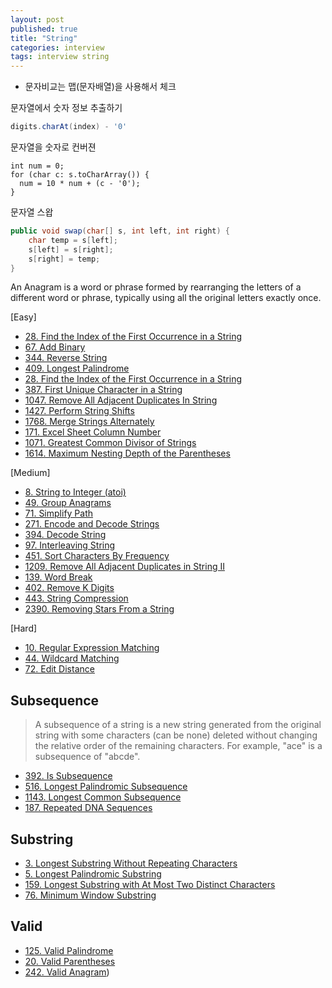 ```yaml
---
layout: post
published: true
title: "String"
categories: interview
tags: interview string
---
```


- 문자비교는 맵(문자배열)을 사용해서 체크

문자열에서 숫자 정보 추출하기
```java
digits.charAt(index) - '0'
```

문자열을 숫자로 컨버젼
```
int num = 0;
for (char c: s.toCharArray()) {
  num = 10 * num + (c - '0');
}
```

문자열 스왑
```java
public void swap(char[] s, int left, int right) {
    char temp = s[left];
    s[left] = s[right];
    s[right] = temp; 
}
```

An Anagram is a word or phrase formed by rearranging the letters of a different word or phrase, typically using all the original letters exactly once.

[Easy]
- [28. Find the Index of the First Occurrence in a String](https://leetcode.com/problems/find-the-index-of-the-first-occurrence-in-a-string/)
- [67. Add Binary](https://leetcode.com/problems/add-binary/)
- [344. Reverse String](https://leetcode.com/problems/reverse-string/)
- [409. Longest Palindrome](https://leetcode.com/problems/longest-palindrome/)
- [28. Find the Index of the First Occurrence in a String](https://leetcode.com/problems/find-the-index-of-the-first-occurrence-in-a-string/)
- [387. First Unique Character in a String](https://leetcode.com/problems/first-unique-character-in-a-string/)
- [1047. Remove All Adjacent Duplicates In String](https://leetcode.com/problems/remove-all-adjacent-duplicates-in-string/)
- [1427. Perform String Shifts](https://leetcode.com/problems/perform-string-shifts/)
- [1768. Merge Strings Alternately](https://leetcode.com/problems/merge-strings-alternately/)
- [171. Excel Sheet Column Number](https://leetcode.com/problems/excel-sheet-column-number/)
- [1071. Greatest Common Divisor of Strings](problems/2023-05-21-greatest-common-divisor-of-strings.md)
- [1614. Maximum Nesting Depth of the Parentheses](problems/2023-05-21-maximum-nesting-depth-of-the-parentheses.md)

[Medium]
- [8. String to Integer (atoi)](https://leetcode.com/problems/string-to-integer-atoi/)
- [49. Group Anagrams](https://leetcode.com/problems/group-anagrams/)
- [71. Simplify Path](https://leetcode.com/problems/simplify-path/)
- [271. Encode and Decode Strings](https://leetcode.com/problems/encode-and-decode-strings/)
- [394. Decode String](https://leetcode.com/problems/decode-string/)
- [97. Interleaving String](https://leetcode.com/problems/interleaving-string/)
- [451. Sort Characters By Frequency](https://leetcode.com/problems/sort-characters-by-frequency/)
- [1209. Remove All Adjacent Duplicates in String II](https://leetcode.com/problems/remove-all-adjacent-duplicates-in-string-ii/)
- [139. Word Break](https://leetcode.com/problems/word-break/)
- [402. Remove K Digits](https://leetcode.com/problems/remove-k-digits/)
- [443. String Compression](https://leetcode.com/problems/string-compression/)
- [2390. Removing Stars From a String](https://leetcode.com/problems/removing-stars-from-a-string/)

[Hard]
- [10. Regular Expression Matching](https://leetcode.com/problems/regular-expression-matching/)
- [44. Wildcard Matching](https://leetcode.com/problems/wildcard-matching/)
- [72. Edit Distance](https://leetcode.com/problems/edit-distance/)

## Subsequence
> A subsequence of a string is a new string generated from the original string with some characters (can be none) deleted without changing the relative order of the remaining characters.
  For example, "ace" is a subsequence of "abcde".

- [392. Is Subsequence](https://leetcode.com/problems/is-subsequence/)
- [516. Longest Palindromic Subsequence](https://leetcode.com/problems/longest-palindromic-subsequence/)
- [1143. Longest Common Subsequence](https://leetcode.com/problems/longest-common-subsequence/)
- [187. Repeated DNA Sequences](https://leetcode.com/problems/repeated-dna-sequences/)

## Substring

- [3. Longest Substring Without Repeating Characters](https://leetcode.com/problems/longest-substring-without-repeating-characters/)
- [5. Longest Palindromic Substring](https://leetcode.com/problems/longest-palindromic-substring)
- [159. Longest Substring with At Most Two Distinct Characters](https://leetcode.com/problems/longest-substring-with-at-most-two-distinct-characters/)
- [76. Minimum Window Substring](https://leetcode.com/problems/minimum-window-substring/)

## Valid
- [125. Valid Palindrome](https://leetcode.com/problems/valid-palindrome/)
- [20. Valid Parentheses](https://leetcode.com/problems/valid-parentheses/)
- [242. Valid Anagram](https://leetcode.com/problems/valid-anagram/))
